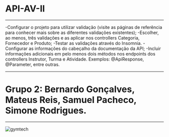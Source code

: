 # API-AV-II

<hr>

-Configurar o projeto para utilizar validação (visite as páginas de referência para conhecer mais sobre as diferentes validações existentes);
-Escolher, ao menos, três validações e as aplicar nos controllers Categoria, Fornecedor e Produto;
-Testar as validações através do Insomnia.
-Configurar as informações do cabeçalho da documentação da API;
-Incluir informações adicionais em pelo menos dois métodos nos endpoints dos controllers Instrutor, Turma e Atividade. Exemplos: @ApiResponse, @Parameter, entre outras.

<hr>

# Grupo 2: Bernardo Gonçalves, Mateus Reis, Samuel Pacheco, Simone Rodrigues.

<hr>

![gymtech](https://user-images.githubusercontent.com/87822546/171026544-bfb4db09-4d72-4593-b642-cba7cfc03cf4.jpg)
